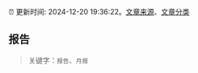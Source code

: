 :alarm_clock: 更新时间: 2024-12-20 19:36:22。[文章来源](/README.md)、[文章分类](/TAGS.md)

## 报告


> 关键字：`报告`、`月报`



